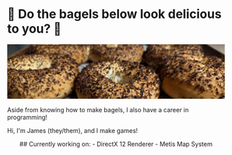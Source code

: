 # 🥯 Do the bagels below look delicious to you? 🥯

![alt text](https://github.com/jamesmckibbin/jamesmckibbin/blob/main/bagels.jpg?raw=true)

Aside from knowing how to make bagels, I also have a career in programming!

Hi, I'm James (they/them), and I make games!

<p align="center">
## Currently working on: 
  - DirectX 12 Renderer
  - Metis Map System
</p>
